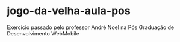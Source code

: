 # jogo-da-velha-aula-pos
Exercício passado pelo professor André Noel na Pós Graduação de Desenvolvimento WebMobile
